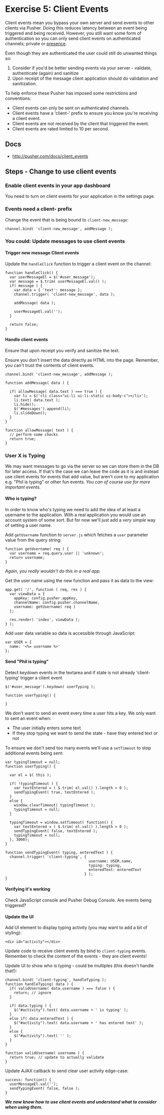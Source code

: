 # Exercise 5: Client Events

Client events mean you bypass your own server and send events to other clients via Pusher. Doing this reduces latency between an event being triggered and being received. However, you still want some form of authentication so you can only send client events on authenticated channels; private or [presence](http://pusher.com/docs/presence_channels).

Even though they are authenticated the user could still do unwanted things so:

1. Consider if you'd be better sending events via your server - validate, authenticate (again) and sanitize
2. Upon receipt of the message client application should do validation and sanitization.

To help enforce these Pusher has imposed some restrictions and conventions:

* Client events can only be sent on authenticated channels.
* Client events have a 'client-' prefix to ensure you know you're receiving a client event.
* Client events are not received by the client that triggered the event.
* Client events are rated limited to 10 per second.

## Docs

* <http://pusher.com/docs/client_events>

## Steps - Change to use client events

### Enable client events in your app dashboard

You need to turn on client events for your application in the settings page.

### Events need a client- prefix

Change the event that is being bound to `client-new_message`:

    channel.bind( 'client-new_message', addMessage );

### You could: Update messages to use client events

#### Trigger new message Client events
      
Update the `handleClick` function to trigger a client event on the channel:

    function handleClick() {  
      var userMessageEl = $('#user_message');
      var message = $.trim( userMessageEl.val() );
      if( message ) {
        var data = { 'text': message };
        channel.trigger( 'client-new_message', data );

        addMessage( data );

        userMessageEl.val('');
      }

      return false;
    }

#### Handle client events

Ensure that upon receipt you verify and sanitize the text.

Ensure you don't insert the data directly as HTML into the page. Remember, you can't trust the contents of client events.

    channel.bind( 'client-new_message', addMessage );

    function addMessage( data ) {

      if( allowMessage( data.text ) === true ) {
        var li = $('<li class="ui-li ui-li-static ui-body-c"></li>');
        li.text( data.text );
        li.hide();
        $('#messages').append(li);
        li.slideDown();
      }
    }

    function allowMessage( text ) {
      // perform some checks
      return true;
    }


### User X is Typing

We may want messages to go via the server so we can store them in the DB for later access. If that's the case we can leave the code as it is and instead use client events for events that add value, but aren't core to my application e.g. "Phil is typing" or other fun events. *You can of course use for more important events.*

#### Who is typing?

In order to know who's typing we need to add the idea of at least a username to the application. With a real application you would use an account system of some sort. But for now we'll just add a *very simple* way of setting a user name.

Add `getUsername` function to `server.js` which fetches a `user` parameter value from the query string:

    function getUsername( req ) {
      var username = req.query.user || 'unknown';
      return username;
    }

*Again, you really wouldn't do this in a real app.*
    
Get the user name using the new function and pass it as data to the view:

    app.get( '/', function ( req, res ) {
      var viewData = {
        appKey: config.pusher.appKey,
        channelName: config.pusher.channelName,
        username: getUsername( req )
      };
      
      res.render( 'index', viewData );
    } );

    
Add user data variable so data is accessible through JavaScript:

    var USER = {
      name: '<%= username %>'
    };

#### Send "Phil is typing"

Detect keydown events in the textarea and if state is not already 'client-typing' trigger a client event
  
    $('#user_message').keydown( userTyping );
    
    function userTyping() {
    
    }  
  
We don't want to send an event every time a user hits a key. We only want to sent an event when:

* The user initially enters some text
* If they stop typing we want to send the state - have they entered text or not

To ensure we don't send too many events we'll use a `setTimeout` to stop additional events being sent:    
  
    var typingTimeout = null;
    function userTyping() {

      var el = $( this );

      if( !typingTimeout ) {
        var textEntered = ( $.trim( el.val() ).length > 0 );
        sendTypingEvent( true, textEntered );
      }
      else {
        window.clearTimeout( typingTimeout );
        typingTimeout = null;
      }

      typingTimeout = window.setTimeout( function() {
        var textEntered = ( $.trim( el.val() ).length > 0 );
        sendTypingEvent( false, textEntered );
        typingTimeout = null;
      }, 3000);
    }

    function sendTypingEvent( typing, enteredText ) {
      channel.trigger( 'client-typing', {
                                          username: USER.name,
                                          typing: typing,
                                          enteredText: enteredText
                                        } );
    }

#### Verifying it's working

Check JavaScript console and Pusher Debug Console. Are events being triggered?

#### Update the UI

Add UI element to display typing activity (you may want to add a bit of styling):

    <div id="activity"></div>

Update code to receive client events by bind to `client-typing` events. Remember to check the content of the events - they are client events!

Update UI to show who is typing - could be multiples (this doesn't handle that!):
  
    channel.bind( 'client-typing', handleTyping );
    function handleTyping( data ) {
      if( validUsername( data.username ) === false ) {
        return; // ignore
      }

      if( data.typing ) {
        $("#activity").text( data.username + ' is typing' );
      }
      else if( data.enteredText ) {
        $("#activity").text( data.username + ' has entered text' );
      }
      else {
        $("#activity").text( '' );
      }
    }

    function validUsername( username ) {
      return true; // update to actually validate
    }
      
Update AJAX callback to send clear user activity edge-case:

    success: function() {
      userMessageEl.val('');
      sendTypingEvent( false, false );
    }

***We now know how to use client events and understand what to consider when using them.***
